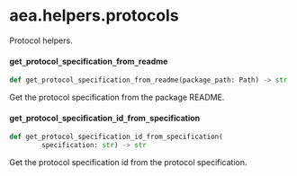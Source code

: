 <a id="aea.helpers.protocols"></a>

# aea.helpers.protocols

Protocol helpers.

<a id="aea.helpers.protocols.get_protocol_specification_from_readme"></a>

#### get`_`protocol`_`specification`_`from`_`readme

```python
def get_protocol_specification_from_readme(package_path: Path) -> str
```

Get the protocol specification from the package README.

<a id="aea.helpers.protocols.get_protocol_specification_id_from_specification"></a>

#### get`_`protocol`_`specification`_`id`_`from`_`specification

```python
def get_protocol_specification_id_from_specification(
        specification: str) -> str
```

Get the protocol specification id from the protocol specification.

